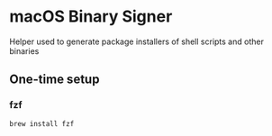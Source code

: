 # macOS Binary Signer

Helper used to generate package installers of shell scripts and other binaries

## One-time setup

### fzf

```
brew install fzf
```
